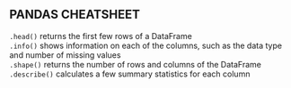 ## PANDAS CHEATSHEET
`.head()` returns the first few rows of a DataFrame<br />
`.info()` shows information on each of the columns, such as the data type and number of missing values<br />
`.shape()` returns the number of rows and columns of the DataFrame<br />
`.describe()` calculates a few summary statistics for each column<br />
